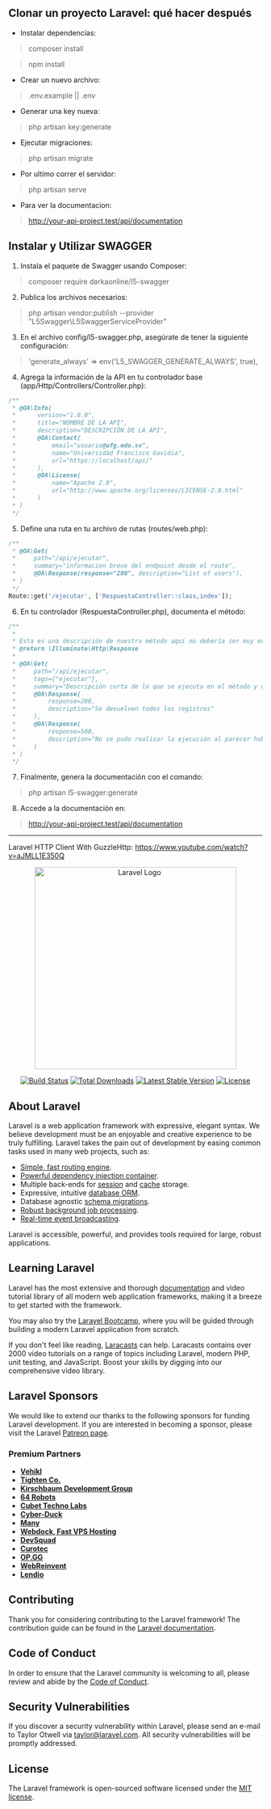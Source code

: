 ## Clonar un proyecto Laravel: qué hacer después

- Instalar dependencias:
> composer install

> npm install
- Crear un nuevo archivo: 
> .env.example ||  .env
- Generar una key nueva: 
> php artisan key:generate
- Ejecutar migraciones:
> php artisan migrate 
- Por ultimo correr el servidor:
> php artisan serve
- Para ver la documentacion:
> http://your-api-project.test/api/documentation



## Instalar y Utilizar SWAGGER

1. Instala el paquete de Swagger usando Composer:
> composer require darkaonline/l5-swagger

2. Publica los archivos necesarios:
> php artisan vendor:publish --provider "L5Swagger\L5SwaggerServiceProvider"

3. En el archivo config/l5-swagger.php, asegúrate de tener la siguiente configuración:
> 'generate_always' => env('L5_SWAGGER_GENERATE_ALWAYS', true),

4. Agrega la información de la API en tu controlador base (app/Http/Controllers/Controller.php):
```php
/**
 * @OA\Info(
 *      version="1.0.0",
 *      title="NOMBRE DE LA API",
 *      description="DESCRIPCIÓN DE LA API",
 *      @OA\Contact(
 *          email="usuario@ufg.edu.sv",
 *          name="Universidad Francisco Gavidia",
 *          url="https://localhost/api/"
 *      ),
 *      @OA\License(
 *          name="Apache 2.0",
 *          url="http://www.apache.org/licenses/LICENSE-2.0.html"
 *      )
 * )
 */

```

5. Define una ruta en tu archivo de rutas (routes/web.php):
```php
/**
 * @OA\Get(
 *     path="/api/ejecutar",
 *     summary="informacion breve del endpoint desde el route",
 *     @OA\Response(response="200", description="List of users"),
 * )
 */
Route::get('/ejecutar', ['RespuestaController::class,index']);
```

6. En tu controlador (RespuestaController.php), documenta el método:
```php
/**
 * 
 * Esta es una descripción de nuestro método aquí no debería ser muy extensa la descripción.
 * @return \Illuminate\Http\Response
 *
 * @OA\Get(
 *     path="/api/ejecutar",
 *     tags={"ejecutar"},
 *     summary="Descripción corta de lo que se ejecuta en el método y que devolverá el endpoint",
 *     @OA\Response(
 *         response=200,
 *         description="Se devuelven todos los registros"
 *     ),
 *     @OA\Response(
 *         response=500,
 *         description="No se pudo realizar la ejecución al parecer hubo un error interno"
 *     )
 * ) 
 */

```

7. Finalmente, genera la documentación con el comando:
> php artisan l5-swagger:generate	

8. Accede a la documentación en:
> http://your-api-project.test/api/documentation


-----------------------------



Laravel HTTP Client With GuzzleHttp: https://www.youtube.com/watch?v=aJMLL1E350Q

<p align="center"><a href="https://laravel.com" target="_blank"><img src="https://raw.githubusercontent.com/laravel/art/master/logo-lockup/5%20SVG/2%20CMYK/1%20Full%20Color/laravel-logolockup-cmyk-red.svg" width="400" alt="Laravel Logo"></a></p>

<p align="center">
<a href="https://github.com/laravel/framework/actions"><img src="https://github.com/laravel/framework/workflows/tests/badge.svg" alt="Build Status"></a>
<a href="https://packagist.org/packages/laravel/framework"><img src="https://img.shields.io/packagist/dt/laravel/framework" alt="Total Downloads"></a>
<a href="https://packagist.org/packages/laravel/framework"><img src="https://img.shields.io/packagist/v/laravel/framework" alt="Latest Stable Version"></a>
<a href="https://packagist.org/packages/laravel/framework"><img src="https://img.shields.io/packagist/l/laravel/framework" alt="License"></a>
</p>

## About Laravel

Laravel is a web application framework with expressive, elegant syntax. We believe development must be an enjoyable and creative experience to be truly fulfilling. Laravel takes the pain out of development by easing common tasks used in many web projects, such as:

- [Simple, fast routing engine](https://laravel.com/docs/routing).
- [Powerful dependency injection container](https://laravel.com/docs/container).
- Multiple back-ends for [session](https://laravel.com/docs/session) and [cache](https://laravel.com/docs/cache) storage.
- Expressive, intuitive [database ORM](https://laravel.com/docs/eloquent).
- Database agnostic [schema migrations](https://laravel.com/docs/migrations).
- [Robust background job processing](https://laravel.com/docs/queues).
- [Real-time event broadcasting](https://laravel.com/docs/broadcasting).

Laravel is accessible, powerful, and provides tools required for large, robust applications.

## Learning Laravel

Laravel has the most extensive and thorough [documentation](https://laravel.com/docs) and video tutorial library of all modern web application frameworks, making it a breeze to get started with the framework.

You may also try the [Laravel Bootcamp](https://bootcamp.laravel.com), where you will be guided through building a modern Laravel application from scratch.

If you don't feel like reading, [Laracasts](https://laracasts.com) can help. Laracasts contains over 2000 video tutorials on a range of topics including Laravel, modern PHP, unit testing, and JavaScript. Boost your skills by digging into our comprehensive video library.

## Laravel Sponsors

We would like to extend our thanks to the following sponsors for funding Laravel development. If you are interested in becoming a sponsor, please visit the Laravel [Patreon page](https://patreon.com/taylorotwell).

### Premium Partners

- **[Vehikl](https://vehikl.com/)**
- **[Tighten Co.](https://tighten.co)**
- **[Kirschbaum Development Group](https://kirschbaumdevelopment.com)**
- **[64 Robots](https://64robots.com)**
- **[Cubet Techno Labs](https://cubettech.com)**
- **[Cyber-Duck](https://cyber-duck.co.uk)**
- **[Many](https://www.many.co.uk)**
- **[Webdock, Fast VPS Hosting](https://www.webdock.io/en)**
- **[DevSquad](https://devsquad.com)**
- **[Curotec](https://www.curotec.com/services/technologies/laravel/)**
- **[OP.GG](https://op.gg)**
- **[WebReinvent](https://webreinvent.com/?utm_source=laravel&utm_medium=github&utm_campaign=patreon-sponsors)**
- **[Lendio](https://lendio.com)**

## Contributing

Thank you for considering contributing to the Laravel framework! The contribution guide can be found in the [Laravel documentation](https://laravel.com/docs/contributions).

## Code of Conduct

In order to ensure that the Laravel community is welcoming to all, please review and abide by the [Code of Conduct](https://laravel.com/docs/contributions#code-of-conduct).

## Security Vulnerabilities

If you discover a security vulnerability within Laravel, please send an e-mail to Taylor Otwell via [taylor@laravel.com](mailto:taylor@laravel.com). All security vulnerabilities will be promptly addressed.

## License

The Laravel framework is open-sourced software licensed under the [MIT license](https://opensource.org/licenses/MIT).
